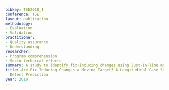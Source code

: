 ```yaml
---
bibkey: TSE2018_1
conference: TSE
layout: publication
methodology:
- Evaluation
- Validation
practitioner:
- Quality assurance
- Understanding
researcher:
- Program comprehension
- Socio-technical effects
summary: A study to identify fix-inducing changes using Just-In-Time models
title: Are Fix-Inducing Changes a Moving Target? A Longitudinal Case Study of Just-In-Time
  Defect Prediction
year: 2018
---
```

